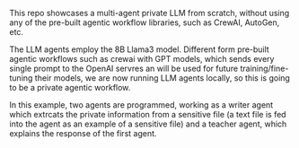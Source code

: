 This repo showcases a multi-agent private LLM from scratch, without using any of the pre-built agentic workflow libraries, such as CrewAI, AutoGen, etc. 

The LLM agents employ the 8B Llama3 model. Different form pre-built agentic workflows such as crewai with GPT models, which sends every single prompt to the OpenAI servres an will be used for future training/fine-tuning their models, we are now running LLM agents locally, so this is going to be a private agentic workflow.  

In this example, two agents are programmed, working as a writer agent which extrcats the private information from a sensitive file (a text file is fed into the agent as an example of a sensitive file) and a teacher agent, which explains the response of the first agent.  
